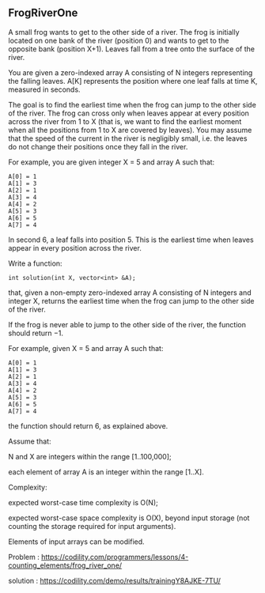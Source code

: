 FrogRiverOne
-------------

A small frog wants to get to the other side of a river. The frog is initially located on one bank of the river (position 0) and wants to get to the opposite bank (position X+1). Leaves fall from a tree onto the surface of the river.

You are given a zero-indexed array A consisting of N integers representing the falling leaves. A[K] represents the position where one leaf falls at time K, measured in seconds.

The goal is to find the earliest time when the frog can jump to the other side of the river. The frog can cross only when leaves appear at every position across the river from 1 to X (that is, we want to find the earliest moment when all the positions from 1 to X are covered by leaves). You may assume that the speed of the current in the river is negligibly small, i.e. the leaves do not change their positions once they fall in the river.

For example, you are given integer X = 5 and array A such that:

    A[0] = 1 
    A[1] = 3 
    A[2] = 1 
    A[3] = 4 
    A[4] = 2 
    A[5] = 3 
    A[6] = 5 
    A[7] = 4 
In second 6, a leaf falls into position 5. This is the earliest time when leaves appear in every position across the river.

Write a function:

    int solution(int X, vector<int> &A);

that, given a non-empty zero-indexed array A consisting of N integers and integer X, returns the earliest time when the frog can jump to the other side of the river.

If the frog is never able to jump to the other side of the river, the function should return −1.

For example, given X = 5 and array A such that:

    A[0] = 1 
    A[1] = 3 
    A[2] = 1 
    A[3] = 4 
    A[4] = 2 
    A[5] = 3 
    A[6] = 5 
    A[7] = 4 
the function should return 6, as explained above.

Assume that:

N and X are integers within the range [1..100,000]; </p>
each element of array A is an integer within the range [1..X]. </p>
Complexity:

expected worst-case time complexity is O(N); </p>
expected worst-case space complexity is O(X), beyond input storage (not counting the storage required for input arguments). </p>
Elements of input arrays can be modified.



Problem : https://codility.com/programmers/lessons/4-counting_elements/frog_river_one/ </p>
solution : https://codility.com/demo/results/trainingY8AJKE-7TU/ </p>
